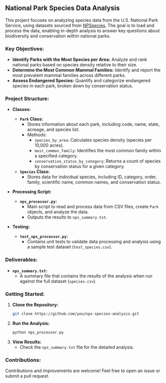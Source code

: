 ## National Park Species Data Analysis

This project focuses on analyzing species data from the U.S. National Park Service, using datasets sourced from [NPSpecies](https://irma.nps.gov/NPSpecies/). The goal is to load and process the data, enabling in-depth analysis to answer key questions about biodiversity and conservation within national parks.

### Key Objectives:
- **Identify Parks with the Most Species per Area:** Analyze and rank national parks based on species density relative to their size.
- **Determine the Most Common Mammal Families:** Identify and report the most prevalent mammal families across different parks.
- **Assess Endangered Species:** Quantify and categorize endangered species in each park, broken down by conservation status.

### Project Structure:

- **Classes:**
  - **`Park` Class:**
    - Stores information about each park, including code, name, state, acreage, and species list.
    - Methods:
      - `species_by_area`: Calculates species density (species per 10,000 acres).
      - `most_common_family`: Identifies the most common family within a specified category.
      - `conservation_status_by_category`: Returns a count of species by conservation status for a given category.
  - **`Species` Class:**
    - Stores data for individual species, including ID, category, order, family, scientific name, common names, and conservation status.

- **Processing Script:**
  - **`nps_processor.py`:** 
    - Main script to read and process data from CSV files, create `Park` objects, and analyze the data.
    - Outputs the results to `nps_summary.txt`.

- **Testing:**
  - **`test_nps_processor.py`:** 
    - Contains unit tests to validate data processing and analysis using a sample test dataset (`test_species.csv`).

### Deliverables:
- **`nps_summary.txt`:** 
  - A summary file that contains the results of the analysis when run against the full dataset (`species.csv`).

### Getting Started:
1. **Clone the Repository:**
   ```bash
   git clone https://github.com/you/nps-species-analysis.git
   ```
2. **Run the Analysis:**
   ```bash
   python nps_processor.py
   ```
3. **View Results:**
   - Check the `nps_summary.txt` file for the detailed analysis.

### Contributions:
Contributions and improvements are welcome! Feel free to open an issue or submit a pull request.
